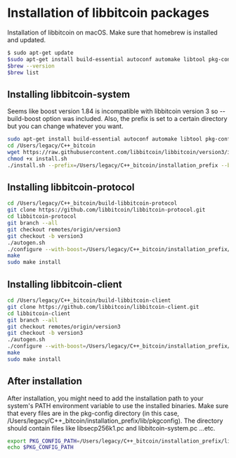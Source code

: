 # Installation of libbitcoin packages
Installation of libbitcoin on macOS. Make sure that homebrew is installed and updated.
```bash
$ sudo apt-get update
$sudo apt-get install build-essential autoconf automake libtool pkg-config git
$brew --version
$brew list
```

## Installing libbitcoin-system
Seems like boost version 1.84 is incompatible with libbitcoin version 3 so --build-boost option was included.
Also, the prefix is set to a certain directory but you can change whatever you want.
```bash
sudo apt-get install build-essential autoconf automake libtool pkg-config git
cd /Users/legacy/C++_bitcoin
wget https://raw.githubusercontent.com/libbitcoin/libbitcoin/version3/install.sh
chmod +x install.sh
./install.sh --prefix=/Users/legacy/C++_bitcoin/installation_prefix --build-boost --disable-shared
```

## Installing libbitcoin-protocol
```bash
cd /Users/legacy/C++_bitcoin/build-libbitcoin-protocol
git clone https://github.com/libbitcoin/libbitcoin-protocol.git
cd libbitcoin-protocol
git branch --all
git checkout remotes/origin/version3
git checkout -b version3
./autogen.sh
./configure --with-boost=/Users/legacy/C++_bitcoin/installation_prefix/include --with-boost-libdir=/Users/legacy/C++_bitcoin/installation_prefix/lib LDFLAGS="-L/Users/legacy/C++_bitcoin/installation_prefix/lib" CPPFLAGS="-I/Users/legacy/C++_bitcoin/installation_prefix/include" --prefix=/Users/legacy/C++_bitcoin/installation_prefix
make
sudo make install
```

## Installing libbitcoin-client
```bash
cd /Users/legacy/C++_bitcoin/build-libbitcoin-client
git clone https://github.com/libbitcoin/libbitcoin-client.git
cd libbitcoin-client
git branch --all
git checkout remotes/origin/version3
git checkout -b version3
./autogen.sh
./configure --with-boost=/Users/legacy/C++_bitcoin/installation_prefix/include --with-boost-libdir=/Users/legacy/C++_bitcoin/installation_prefix/lib LDFLAGS="-L/Users/legacy/C++_bitcoin/installation_prefix/lib" CPPFLAGS="-I/Users/legacy/C++_bitcoin/installation_prefix/include" --prefix=/Users/legacy/C++_bitcoin/installation_prefix
make
sudo make install
```
## After installation
After installation, you might need to add the installation path to your system's PATH environment variable to use the installed binaries.
Make sure that every files are in the pkg-config directory (in this case, /Users/legacy/C++_bitcoin/installation_prefix/lib/pkgconfig).
The directory should contain files like libsecp256k1.pc and libbitcoin-system.pc ...etc.

```bash
export PKG_CONFIG_PATH=/Users/legacy/C++_bitcoin/installation_prefix/lib/pkgconfig:$PKG_CONFIG_PATH
echo $PKG_CONFIG_PATH
```
